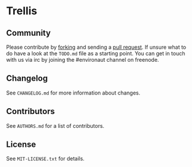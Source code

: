# Trellis
## Community

Please contribute by [forking](http://help.github.com/forking/) and sending a [pull request](http://help.github.com/pull-requests/).
If unsure what to do have a look at the `TODO.md` file as a starting point.
You can get in touch with us via irc by joining the #environaut channel on freenode.

## Changelog

See `CHANGELOG.md` for more information about changes.

## Contributors

See `AUTHORS.md` for a list of contributors.

## License

See `MIT-LICENSE.txt` for details.

